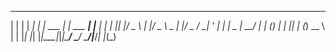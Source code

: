  _   _      _ _             _           _     _ 
| | | | ___| | | ___       | | ___  ___| |__ | |
| |_| |/ _ \ | |/ _ \   _  | |/ _ \/ __| '_ \| |
|  _  |  __/ | | (_) | | |_| | (_) \__ \ | | |_|
|_| |_|\___|_|_|\___/   \___/ \___/|___/_| |_(_)